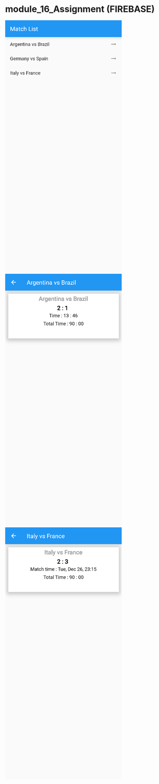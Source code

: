 # module_16_Assignment (FIREBASE)

![View!](Appview1.png)
![Calculating View!](Appview2.png)
![View!](Appview3.png)

